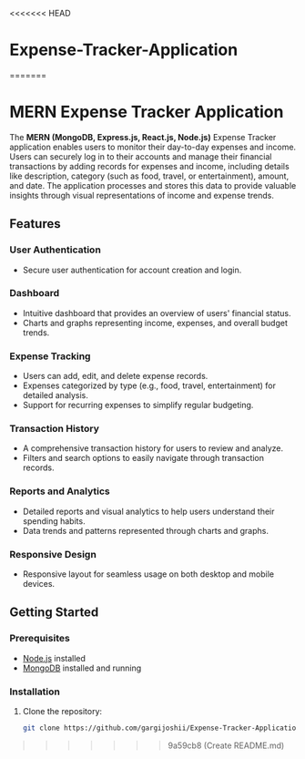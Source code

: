<<<<<<< HEAD
# Expense-Tracker-Application
=======
# MERN Expense Tracker Application

The **MERN (MongoDB, Express.js, React.js, Node.js)** Expense Tracker application enables users to monitor their day-to-day expenses and income. Users can securely log in to their accounts and manage their financial transactions by adding records for expenses and income, including details like description, category (such as food, travel, or entertainment), amount, and date. The application processes and stores this data to provide valuable insights through visual representations of income and expense trends.

## Features

### User Authentication
- Secure user authentication for account creation and login.

### Dashboard
- Intuitive dashboard that provides an overview of users' financial status.
- Charts and graphs representing income, expenses, and overall budget trends.

### Expense Tracking
- Users can add, edit, and delete expense records.
- Expenses categorized by type (e.g., food, travel, entertainment) for detailed analysis.
- Support for recurring expenses to simplify regular budgeting.

### Transaction History
- A comprehensive transaction history for users to review and analyze.
- Filters and search options to easily navigate through transaction records.

### Reports and Analytics
- Detailed reports and visual analytics to help users understand their spending habits.
- Data trends and patterns represented through charts and graphs.

### Responsive Design
- Responsive layout for seamless usage on both desktop and mobile devices.

## Getting Started

### Prerequisites
- [Node.js](https://nodejs.org/) installed
- [MongoDB](https://www.mongodb.com/) installed and running

### Installation
1. Clone the repository:
   ```bash
   git clone https://github.com/gargijoshii/Expense-Tracker-Application.git
>>>>>>> 9a59cb8 (Create README.md)

